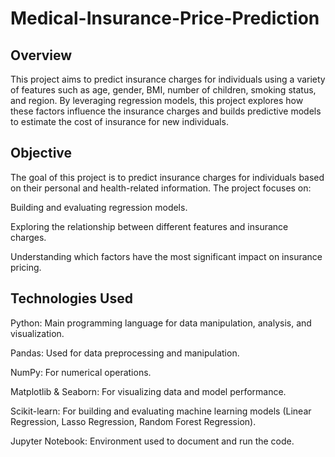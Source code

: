 # Medical-Insurance-Price-Prediction
## Overview
This project aims to predict insurance charges for individuals using a variety of features such as age, gender, BMI, number of children, smoking status, and region. By leveraging regression models, this project explores how these factors influence the insurance charges and builds predictive models to estimate the cost of insurance for new individuals.

## Objective
The goal of this project is to predict insurance charges for individuals based on their personal and health-related information. The project focuses on:

Building and evaluating regression models.

Exploring the relationship between different features and insurance charges.

Understanding which factors have the most significant impact on insurance pricing.

## Technologies Used
Python: Main programming language for data manipulation, analysis, and visualization.

Pandas: Used for data preprocessing and manipulation.

NumPy: For numerical operations.

Matplotlib & Seaborn: For visualizing data and model performance.

Scikit-learn: For building and evaluating machine learning models (Linear Regression, Lasso Regression, Random Forest Regression).

Jupyter Notebook: Environment used to document and run the code.
